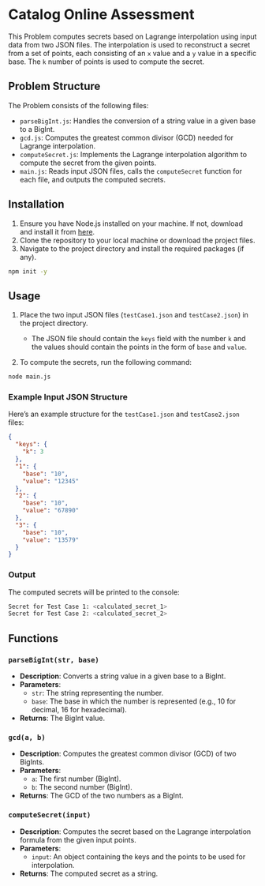 
# Catalog Online Assessment

This Problem computes secrets based on Lagrange interpolation using input data from two JSON files. The interpolation is used to reconstruct a secret from a set of points, each consisting of an `x` value and a `y` value in a specific base. The `k` number of points is used to compute the secret.

## Problem Structure

The Problem consists of the following files:

- `parseBigInt.js`: Handles the conversion of a string value in a given base to a BigInt.
- `gcd.js`: Computes the greatest common divisor (GCD) needed for Lagrange interpolation.
- `computeSecret.js`: Implements the Lagrange interpolation algorithm to compute the secret from the given points.
- `main.js`: Reads input JSON files, calls the `computeSecret` function for each file, and outputs the computed secrets.

## Installation

1. Ensure you have Node.js installed on your machine. If not, download and install it from [here](https://nodejs.org/).
2. Clone the repository to your local machine or download the project files.
3. Navigate to the project directory and install the required packages (if any).

```bash
npm init -y
```

## Usage

1. Place the two input JSON files (`testCase1.json` and `testCase2.json`) in the project directory.
   - The JSON file should contain the `keys` field with the number `k` and the values should contain the points in the form of `base` and `value`.

2. To compute the secrets, run the following command:

```bash
node main.js
```

### Example Input JSON Structure

Here’s an example structure for the `testCase1.json` and `testCase2.json` files:

```json
{
  "keys": {
    "k": 3
  },
  "1": {
    "base": "10",
    "value": "12345"
  },
  "2": {
    "base": "10",
    "value": "67890"
  },
  "3": {
    "base": "10",
    "value": "13579"
  }
}
```

### Output

The computed secrets will be printed to the console:

```bash
Secret for Test Case 1: <calculated_secret_1>
Secret for Test Case 2: <calculated_secret_2>
```

## Functions

### `parseBigInt(str, base)`
- **Description**: Converts a string value in a given base to a BigInt.
- **Parameters**:
  - `str`: The string representing the number.
  - `base`: The base in which the number is represented (e.g., 10 for decimal, 16 for hexadecimal).
- **Returns**: The BigInt value.

### `gcd(a, b)`
- **Description**: Computes the greatest common divisor (GCD) of two BigInts.
- **Parameters**:
  - `a`: The first number (BigInt).
  - `b`: The second number (BigInt).
- **Returns**: The GCD of the two numbers as a BigInt.

### `computeSecret(input)`
- **Description**: Computes the secret based on the Lagrange interpolation formula from the given input points.
- **Parameters**:
  - `input`: An object containing the keys and the points to be used for interpolation.
- **Returns**: The computed secret as a string.

